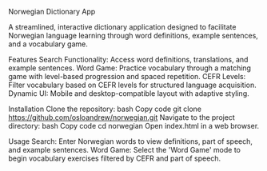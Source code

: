 Norwegian Dictionary App

A streamlined, interactive dictionary application designed to facilitate Norwegian language learning through word definitions, example sentences, and a vocabulary game.

Features
Search Functionality: Access word definitions, translations, and example sentences.
Word Game: Practice vocabulary through a matching game with level-based progression and spaced repetition.
CEFR Levels: Filter vocabulary based on CEFR levels for structured language acquisition.
Dynamic UI: Mobile and desktop-compatible layout with adaptive styling.

Installation
Clone the repository:
bash
Copy code
git clone https://github.com/osloandrew/norwegian.git
Navigate to the project directory:
bash
Copy code
cd norwegian
Open index.html in a web browser.

Usage
Search: Enter Norwegian words to view definitions, part of speech, and example sentences.
Word Game: Select the 'Word Game' mode to begin vocabulary exercises filtered by CEFR and part of speech.
